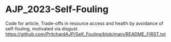 # AJP_2023-Self-Fouling
Code for article, Trade-offs in resource access and health by avoidance of self-fouling, motivated via disgust.
https://github.com/PritchardAJP/Self_Fouling/blob/main/README_FIRST.txt
